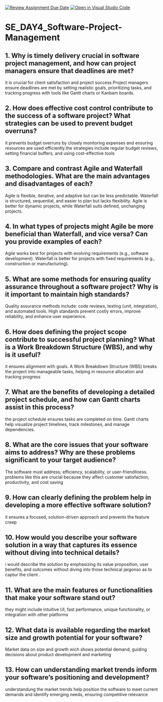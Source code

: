 [![Review Assignment Due Date](https://classroom.github.com/assets/deadline-readme-button-22041afd0340ce965d47ae6ef1cefeee28c7c493a6346c4f15d667ab976d596c.svg)](https://classroom.github.com/a/9pw6JKcu)
[![Open in Visual Studio Code](https://classroom.github.com/assets/open-in-vscode-2e0aaae1b6195c2367325f4f02e2d04e9abb55f0b24a779b69b11b9e10269abc.svg)](https://classroom.github.com/online_ide?assignment_repo_id=18622229&assignment_repo_type=AssignmentRepo)
# SE_DAY4_Software-Project-Management
## 1. Why is timely delivery crucial in software project management, and how can project managers ensure that deadlines are met?
it is crucial for client satisfaction and project success Project managers ensure deadlines are met by setting realistic goals, prioritizing tasks, and tracking progress with tools like Gantt charts or Kanbam boards.
## 2. How does effective cost control contribute to the success of a software project? What strategies can be used to prevent budget overruns?
it prevents budget overruns by closely monitoring expenses and ensuring resources are used efficiently.the  strategies include regular budget reviews, setting financial buffers, and using cost-effective tools
## 3. Compare and contrast Agile and Waterfall methodologies. What are the main advantages and disadvantages of each?
Agile is flexible, iterative, and adaptive but can be less predictable. Waterfall is structured, sequential, and easier to plan but lacks flexibility. Agile is better for dynamic projects, while Waterfall suits defined, unchanging projects.
## 4. In what types of projects might Agile be more beneficial than Waterfall, and vice versa? Can you provide examples of each?
Agile works best for projects with evolving requirements (e.g., software development).
Waterfall is better for projects with fixed requirements (e.g., construction or manufacturing).
## 5. What are some methods for ensuring quality assurance throughout a software project? Why is it important to maintain high standards?
Quality assurance methods include: code reviews, testing (unit, integration), and automated tools.
High standards prevent costly errors, improve reliability, and enhance user experience.
## 6. How does defining the project scope contribute to successful project planning? What is a Work Breakdown Structure (WBS), and why is it useful?
it ensures alignment with goals. A Work Breakdown Structure (WBS) breaks the project into manageable tasks, helping in resource allocation and tracking progress
## 7. What are the benefits of developing a detailed project schedule, and how can Gantt charts assist in this process?
the project schedule ensures tasks are completed on time. Gantt charts help visualize project timelines, track milestones, and manage dependencies.
## 8. What are the core issues that your software aims to address? Why are these problems significant to your target audience?
The software must address; efficiency, scalability, or user-friendliness. problems like this are crucial because they affect customer satisfaction, productivity, and cost saving
## 9. How can clearly defining the problem help in developing a more effective software solution?
it ensures a focused, solution-driven approach and prevents the feature creep
## 10. How would you describe your software solution in a way that captures its essence without diving into technical details?
 i would describe the solution by emphasizing its value proposition, user benefits, and outcomes without diving into those technical jargonso as to captur the client .
## 11. What are the main features or functionalities that make your software stand out?
they might include intuitive UI, fast performance, unique functionality, or integration with other platforms
## 12. What data is available regarding the market size and growth potential for your software?
Market data on size and growth wich shows potential demand, guiding decisions about product development and marketing
## 13. How can understanding market trends inform your software’s positioning and development?
understandung the market trends help position the software to meet current demands and identify emerging needs, ensuring competitive relevance
